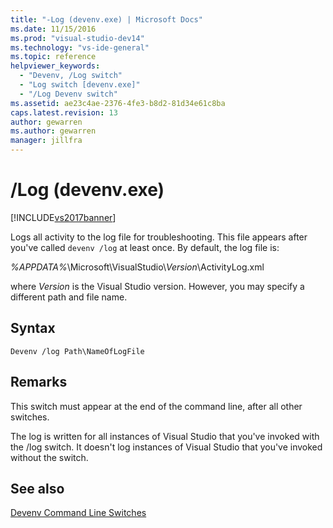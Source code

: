 ```yaml
---
title: "-Log (devenv.exe) | Microsoft Docs"
ms.date: 11/15/2016
ms.prod: "visual-studio-dev14"
ms.technology: "vs-ide-general"
ms.topic: reference
helpviewer_keywords: 
  - "Devenv, /Log switch"
  - "Log switch [devenv.exe]"
  - "/Log Devenv switch"
ms.assetid: ae23c4ae-2376-4fe3-b8d2-81d34e61c8ba
caps.latest.revision: 13
author: gewarren
ms.author: gewarren
manager: jillfra
---
```

# /Log (devenv.exe)
[!INCLUDE[vs2017banner](../../includes/vs2017banner.md)]

Logs all activity to the log file for troubleshooting. This file appears after you've called `devenv /log` at least once. By default, the log file is:  
  
 *%APPDATA%*\Microsoft\VisualStudio\\*Version*\ActivityLog.xml  
  
 where *Version* is the Visual Studio version. However, you may specify a different path and file name.  
  
## Syntax  
  
```  
Devenv /log Path\NameOfLogFile  
```  
  
## Remarks  
 This switch must appear at the end of the command line, after all other switches.  
  
 The log is written for all instances of Visual Studio that you've invoked with the /log switch. It doesn't log instances of Visual Studio that you've invoked without the switch.  
  
## See also  
 [Devenv Command Line Switches](../../ide/reference/devenv-command-line-switches.md)
